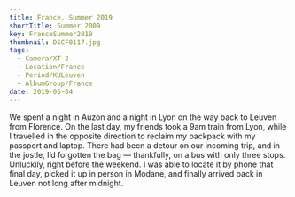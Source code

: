 ```yaml
---
title: France, Summer 2019
shortTitle: Summer 2009
key: FranceSummer2019
thumbnail: DSCF0117.jpg
tags:
  - Camera/XT-2
  - Location/France
  - Period/KULeuven
  - AlbumGroup/France
date: 2019-06-04
---
```

We spent a night in Auzon and a night in Lyon on the way back to Leuven from Florence. On the last day, my friends took a 9am train from Lyon, while I travelled in the opposite direction to reclaim my backpack with my passport and laptop. There had been a detour on our incoming trip, and in the jostle, I’d forgotten the bag — thankfully, on a bus with only three stops. Unluckily, right before the weekend. I was able to locate it by phone that final day, picked it up in person in Modane, and finally arrived back in Leuven not long after midnight.
